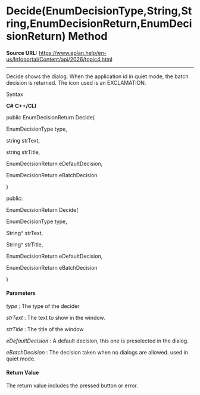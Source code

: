 # Decide(EnumDecisionType,String,String,EnumDecisionReturn,EnumDecisionReturn) Method

**Source URL:** https://www.eplan.help/en-us/Infoportal/Content/api/2026/topic4.html

---

Decide shows the dialog. When the application id in quiet mode, the batch decision is returned. The icon used is an EXCLAMATION.

Syntax

**C#**
**C++/CLI**


public EnumDecisionReturn Decide( 

   EnumDecisionType type,

   string strText,

   string strTitle,

   EnumDecisionReturn eDefaultDecision,

   EnumDecisionReturn eBatchDecision

)

public:

EnumDecisionReturn Decide( 

   EnumDecisionType type,

   String^ strText,

   String^ strTitle,

   EnumDecisionReturn eDefaultDecision,

   EnumDecisionReturn eBatchDecision

)


#### Parameters

*type*
:   The type of the decider

*strText*
:   The text to show in the window.

*strTitle*
:   The title of the window

*eDefaultDecision*
:   A default decision, this one is preselected in the dialog.

*eBatchDecision*
:   The decision taken when no dialogs are allowed. used in quiet mode.

#### Return Value

The return value includes the pressed button or error.
